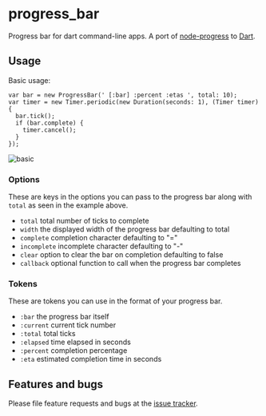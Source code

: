 # progress_bar

Progress bar for dart command-line apps. A port of [node-progress][nodeprogress] to [Dart][darthome].

## Usage

Basic usage:

    var bar = new ProgressBar(' [:bar] :percent :etas ', total: 10);
    var timer = new Timer.periodic(new Duration(seconds: 1), (Timer timer) {
      bar.tick();
      if (bar.complete) {
        timer.cancel();
      }
    });

![basic](https://raw.github.com/jarontai/progress_bar/master/example/progress_bar_basic.gif)

### Options

These are keys in the options you can pass to the progress bar along with
`total` as seen in the example above.

- `total` total number of ticks to complete
- `width` the displayed width of the progress bar defaulting to total
- `complete` completion character defaulting to "="
- `incomplete` incomplete character defaulting to "-"
- `clear` option to clear the bar on completion defaulting to false
- `callback` optional function to call when the progress bar completes

### Tokens

These are tokens you can use in the format of your progress bar.

- `:bar` the progress bar itself
- `:current` current tick number
- `:total` total ticks
- `:elapsed` time elapsed in seconds
- `:percent` completion percentage
- `:eta` estimated completion time in seconds

## Features and bugs

Please file feature requests and bugs at the [issue tracker][tracker].

[tracker]: https://github.com/jarontai/progress_bar/issues
[nodeprogress]: https://github.com/tj/node-progress
[darthome]: https://www.dartlang.org/